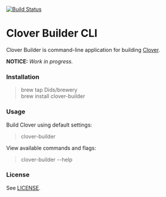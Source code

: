 [![Build Status](https://travis-ci.org/Dids/clover-builder-cli.svg?branch=master)](https://travis-ci.org/Dids/clover-builder-cli)

# Clover Builder CLI

Clover Builder is command-line application for building [Clover](https://sourceforge.net/projects/cloverefiboot/).

**NOTICE:** _Work in progress._

### Installation

> brew tap Dids/brewery  
> brew install clover-builder  

### Usage

Build Clover using default settings:  
> clover-builder  

View available commands and flags:  
> clover-builder --help  

### License

See [LICENSE](LICENSE).
